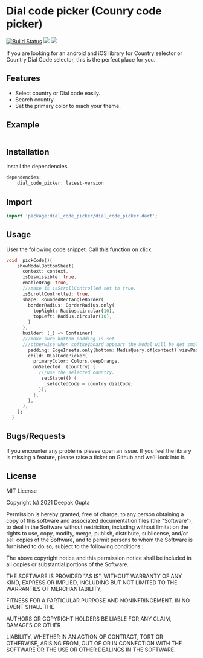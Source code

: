 # Dial code picker (Counry code picker)

[![Build Status](https://travis-ci.org/joemccann/dillinger.svg?branch=master)](https://travis-ci.org/joemccann/dillinger)     ![](https://img.shields.io/badge/pub-0.0.1-success)   ![](https://img.shields.io/badge/platform-Android%7C%20%20ios-blue)

If you are looking for an android and iOS library for Country selector or Country Dial Code selector, this is the perfect place for you.



## Features

- Select country or Dial code easily.
- Search country.
- Set the primary color to mach your theme.

## Example

![]()

## Installation

Install the dependencies.

```dart
dependencies:
    dial_code_picker: latest-version
```

## Import

```dart
import 'package:dial_code_picker/dial_code_picker.dart';
```

## Usage

User the following code snippet.
Call this function on click.

```dart
void _pickCode(){
    showModalBottomSheet(
      context: context,
      isDismissible: true,
      enableDrag: true,
      ///make is isScrollControlled set to true.
      isScrollControlled: true,
      shape: RoundedRectangleBorder(
        borderRadius: BorderRadius.only(
          topRight: Radius.circular(10),
          topLeft: Radius.circular(10),
        )
      ),
      builder: (_) => Container(
      ///make sure bottom padding is set
      ///otherwise when softkeyboard appears the Modal will be get small.
        padding: EdgeInsets.only(bottom: MediaQuery.of(context).viewPadding.bottom),
        child: DialCodePicker(
          primaryColor: Colors.deepOrange,
          onSelected: (country) {
            ///use the selected country.
             setState(() {
              _selectedCode = country.dialCode;
            });
          },
        ),
      ),
    );
  }
```

## Bugs/Requests

If you encounter any problems please open an issue. If you feel the library is missing a feature, please raise a ticket on Github and we'll look into it.


## License

MIT License

Copyright (c) 2021 Deepak Gupta

Permission is hereby granted, free of charge, to any person obtaining a copy of this software and associated documentation files (the "Software"), to deal in the Software without restriction, including without limitation the rights to use, copy, modify, merge, publish, distribute, sublicense, and/or sell copies of the Software, and to permit persons to whom the Software is furnished to do so, subject to the following conditions :

The above copyright notice and this permission notice shall be included in all copies or substantial portions of the Software.

THE SOFTWARE IS PROVIDED "AS IS", WITHOUT WARRANTY OF ANY KIND, EXPRESS OR IMPLIED, INCLUDING BUT NOT LIMITED TO THE WARRANTIES OF MERCHANTABILITY,

FITNESS FOR A PARTICULAR PURPOSE AND NONINFRINGEMENT. IN NO EVENT SHALL THE

AUTHORS OR COPYRIGHT HOLDERS BE LIABLE FOR ANY CLAIM, DAMAGES OR OTHER

LIABILITY, WHETHER IN AN ACTION OF CONTRACT, TORT OR OTHERWISE, ARISING FROM, OUT OF OR IN CONNECTION WITH THE SOFTWARE OR THE USE OR OTHER DEALINGS IN THE SOFTWARE.



